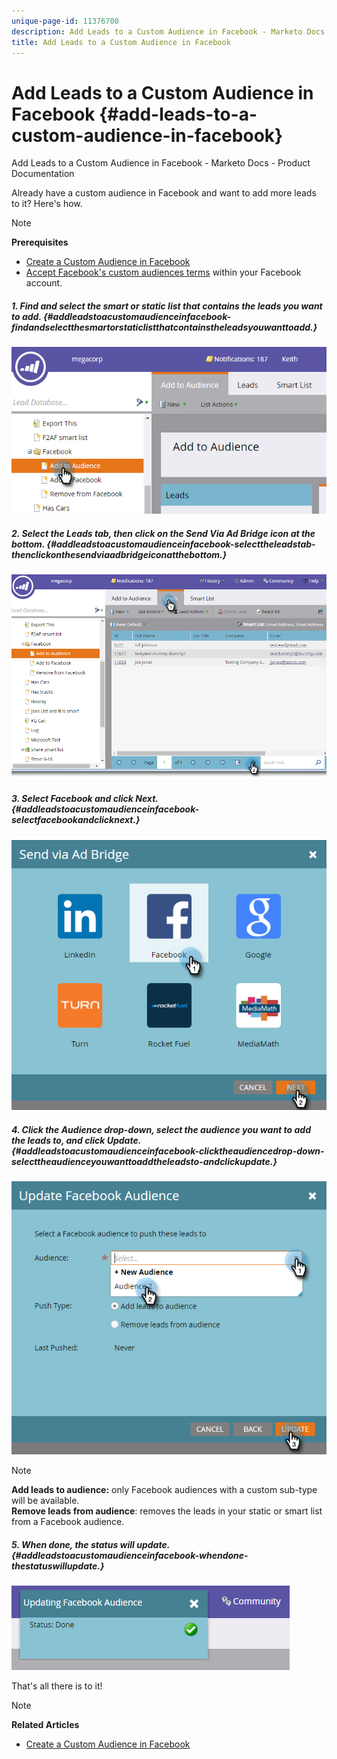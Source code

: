 ```yaml
---
unique-page-id: 11376700
description: Add Leads to a Custom Audience in Facebook - Marketo Docs - Product Documentation
title: Add Leads to a Custom Audience in Facebook
---
```


# Add Leads to a Custom Audience in Facebook {#add-leads-to-a-custom-audience-in-facebook}

Add Leads to a Custom Audience in Facebook - Marketo Docs - Product Documentation

Already have a custom audience in Facebook and want to add more leads to it? Here's how.

>[!NOTE]
>
>**Prerequisites**
>
>* [Create a Custom Audience in Facebook](create-a-custom-audience-in-facebook.md)
>* [Accept Facebook's custom audiences terms](https://www.facebook.com/ads/manage/customaudiences/tos.php) within your Facebook account.
>

##### 1. Find and select the smart or static list that contains the leads you want to add. {#addleadstoacustomaudienceinfacebook-findandselectthesmartorstaticlistthatcontainstheleadsyouwanttoadd.}

![](assets/one.png)

##### 2. Select the Leads tab, then click on the Send Via Ad Bridge icon at the bottom. {#addleadstoacustomaudienceinfacebook-selecttheleadstab-thenclickonthesendviaadbridgeiconatthebottom.}

![](assets/two-1.png)

##### 3. Select Facebook and click Next. {#addleadstoacustomaudienceinfacebook-selectfacebookandclicknext.}

![](assets/three.png)

##### 4. Click the Audience drop-down, select the audience you want to add the leads to, and click Update. {#addleadstoacustomaudienceinfacebook-clicktheaudiencedrop-down-selecttheaudienceyouwanttoaddtheleadsto-andclickupdate.}

![](assets/4.png)

>[!NOTE]
>
>**Add leads to audience:** only Facebook audiences with a custom sub-type will be available.  
>**Remove leads from audience**: removes the leads in your static or smart list from a Facebook audience.

##### 5. When done, the status will update. {#addleadstoacustomaudienceinfacebook-whendone-thestatuswillupdate.}

![](assets/five-1.png)

That's all there is to it!

>[!NOTE]
>
>**Related Articles**
>
>* [Create a Custom Audience in Facebook](create-a-custom-audience-in-facebook.md)
>


